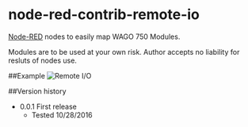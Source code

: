 # node-red-contrib-remote-io
[Node-RED](http://nodered.org/) nodes to easily map WAGO 750 Modules. 

Modules are to be used at your own risk.  Author accepts no liability for resluts of nodes use.  

##Example
![Remote I/O](https://www.wago.com/media/images/hf2/hff/9540396417054.jpg)

##Version history
* 0.0.1	First release
  * Tested 10/28/2016
